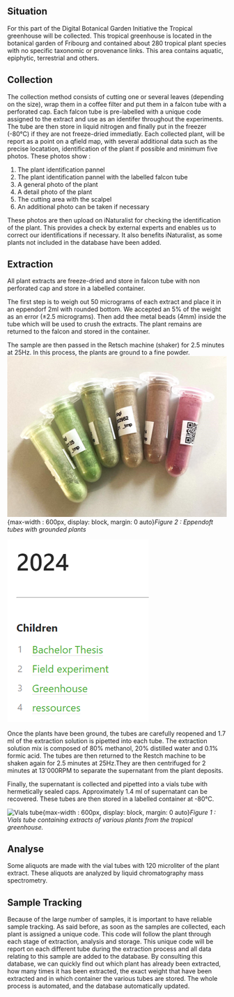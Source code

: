
## Situation 
For this part of the Digital Botanical Garden Initiative the Tropical greenhouse will be collected. This tropical greenhouse is located in the botanical garden of Fribourg and contained about 280 tropical plant species with no specific taxonomic or provenance links. This area contains aquatic, epiphytic, terrestrial and others. 


## Collection
The collection method consists of cutting one or several leaves (depending on the size), wrap them in a coffee filter and put them in a falcon tube with a perforated cap. Each falcon tube is  pre-labelled with a unique code assigned to the extract and use as an identifer throughout the experiments. 
The tube are then store in liquid nitrogen and finally put in the freezer (-80°C) if they are not freeze-dried immediatly. Each collected plant, will be report as a point on a qfield map, with several additional data such as the precise locatation, identification of the plant if possible and minimum five photos. These photos show : 
1) The plant identification pannel
2) The plant identification pannel with the labelled falcon tube 
3) A general photo of the plant 
4) A detail photo of the plant 
5) The cutting area with the scalpel 
6) An additional photo can be taken if necessary 

These photos are then upload on iNaturalist for checking the identification of the plant. This provides a check by external experts and enables us to correct our identifications if necessary. It also benefits iNaturalist, as some plants not included in the database have been added. 

## Extraction 
All plant extracts are freeze-dried and store in falcon tube with non perforated cap and store in a labelled container. 

The first step is to weigh out 50 micrograms of each extract and place it in an eppendorf 2ml with rounded bottom. We accepted an 5% of the weight as an error (±2.5 micrograms). Then add thee metal beads (4mm) inside the tube which will be used to crush the extracts. The plant remains are returned to the falcon and stored in the container.

The sample are then passed in the Retsch machine (shaker) for 2.5 minutes at 25Hz. In this process, the plants are ground to a fine powder. 
![Eppendofr with grounded plants](/assets/images/image-6.png){max-width : 600px, display: block, margin: 0 auto}*Figure 2 : Eppendoft tubes with grounded plants*

![](/assets/images/2024-06-10-13-57-11.png)

Once the plants have been ground, the tubes are carefully reopened and 1.7 ml of the extraction solution is pipetted into each tube. The extraction solution mix is composed of 80% methanol, 20% distilled water and 0.1% formic acid. The tubes are then returned to the Restch machine to be shaken again for 2.5 minutes at 25Hz.They are then centrifuged for 2 minutes at 13'000RPM to separate the supernatant from the plant deposits. 

Finally, the supernatant is collected and pipetted into a vials tube with hermetically sealed caps. Approximately 1.4 ml of supernatant can be recovered. These tubes are then stored in a labelled container at -80°C.

![Vials tube](image-5.png){max-width : 600px, display: block, margin: 0 auto}*Figure 1 : Vials tube containing extracts of various plants from the tropical greenhouse.*

## Analyse
Some aliquots are made with the vial tubes with 120 microliter of the plant extract. These aliquots are analyzed by liquid chromatography mass spectrometry. 

## Sample Tracking 
Because of the large number of samples, it is important to have reliable sample tracking. As said before, as soon as the samples are collected, each plant is assigned a unique code. This code will follow the plant through each stage of extraction, analysis and storage. This unique code will be report on each different tube during the extraction process and all data relating to this sample are added to the database.
By consulting this database, we can quickly find out which plant has already been extracted, how many times it has been extracted, the exact weight that have been extracted and in which container the various tubes are stored. The whole process is automated, and the database automatically updated. 
